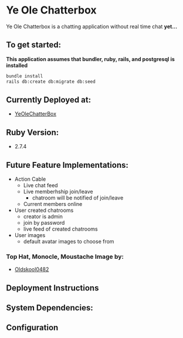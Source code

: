 # Ye Ole Chatterbox

Ye Ole Chatterbox is a chatting application without real time chat **yet...**

## To get started:

**This application assumes that bundler, ruby, rails, and postgresql is installed**

```sh
bundle install
rails db:create db:migrate db:seed
```
## Currently Deployed at:
- [YeOleChatterBox](https://ye-ole-chatterbox.herokuapp.com/)

## Ruby Version:
- 2.7.4

## Future Feature Implementations:
- Action Cable
  - Live chat feed
  - Live memberhship join/leave
    - chatroom will be notified of join/leave
  - Current members online
- User created chatrooms
  - creator is admin
  - join by password
  - live feed of created chatrooms
- User images
  - default avatar images to choose from

### Top Hat, Monocle, Moustache Image by:
- [Oldskool0482](https://www.redbubble.com/people/Oldskool0482/shop#profile)

## Deployment Instructions

## System Dependencies:

## Configuration
